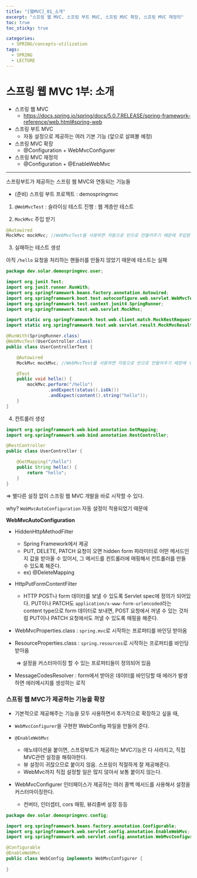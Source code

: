 ```yaml
---
title: "[웹MVC]_01_소개"
excerpt: "스프링 웹 MVC, 스프링 부트 MVC, 스프링 MVC 확장, 스프링 MVC 재정의"
toc: true
toc_sticky: true

categories:
  - SPRING/concepts-utilization
tags:
  - SPRING
  - LECTURE
---
```


# 스프링 웹 MVC 1부: 소개

* 스프링 웹 MVC
  * https://docs.spring.io/spring/docs/5.0.7.RELEASE/spring-framework-reference/web.html#spring-web
* 스프링 부트 MVC
  * 자동 설정으로 제공하는 여러 기본 기능 (앞으로 살펴볼 예정)
* 스프링 MVC 확장
  * @Configuration + WebMvcConfigurer
* 스프링 MVC 재정의
  * @Configuration + @EnableWebMvc

---

스프링부트가 제공하는 스프링 웹 MVC와 연동되는 기능들

* (준비) 스프링 부트 프로젝트 : demospringmvc

1.  `@WebMvcTest` : 슬라이싱 테스트 진행 : 웹 계층만 테스트

2. `MockMvc` 주입 받기

```java
@Autowired
MockMvc mockMvc; //WebMvcTest를 사용하면 자동으로 빈으로 만들어주기 때문에 주입받아서 사용하면 된다.
```

3. 실패하는 테스트 생성

아직 `/hello` 요청을 처리하는 핸들러를 만들지 않았기 때문에 테스트는 실패

```java
package dev.solar.demospringmvc.user;

import org.junit.Test;
import org.junit.runner.RunWith;
import org.springframework.beans.factory.annotation.Autowired;
import org.springframework.boot.test.autoconfigure.web.servlet.WebMvcTest;
import org.springframework.test.context.junit4.SpringRunner;
import org.springframework.test.web.servlet.MockMvc;

import static org.springframework.test.web.client.match.MockRestRequestMatchers.content;
import static org.springframework.test.web.servlet.result.MockMvcResultMatchers.status;

@RunWith(SpringRunner.class)
@WebMvcTest(UserController.class)
public class UserControllerTest {

    @Autowired
    MockMvc mockMvc; //WebMvcTest를 사용하면 자동으로 빈으로 만들어주기 때문에 주입받아서 사용하면 된다.

    @Test
    public void hello() {
        mockMvc.perform("/hello")
                .andExpect(status().isOk())
                .andExpect(content().string("hello"));
    }
}
```



4. 컨트롤러 생성

```java
import org.springframework.web.bind.annotation.GetMapping;
import org.springframework.web.bind.annotation.RestController;

@RestController
public class UserController {

    @GetMapping("/hello")
    public String hello() {
        return "hello";
    }
}
```



⇒ 별다른 설정 없이 스프링 웹 MVC 개발을 바로 시작할 수 있다.

why? `WebMvcAutoConfiguration` 자동 설정이 적용되었기 때문에

**WebMvcAutoConfiguration**

* HiddenHttpMethodFilter

  * Spring Framework에서 제공
  * PUT, DELETE, PATCH 요청이 오면 hidden form 파라미터로 어떤 메서드인지 값을 받아올 수 있어서, 그 메서드를 컨트롤러에 매핑해서 컨트롤러를 만들 수 있도록 해준다.
  * ex) @DeleteMapping

* HttpPutFormContentFilter

  * HTTP POST나 form 데이터를 보낼 수 있도록 Servlet spec에 정의가 되어있다. PUT이나 PATCH도 `application/x-www-form-urlencoded`라는 content type으로 form 데이터로 보내면, POST 요청에서 꺼낼 수 있는 것처럼 PUT이나 PATCH 요청에서도 꺼낼 수 있도록 매핑을 해준다.

* WebMvcProperties.class : `spring.mvc`로 시작하는 프로퍼티를 바인딩 받아옴

* ResourceProperties.class : `spring.resources`로 시작하는 프로퍼티를 바인딩 받아옴

  ​	⇒ 설정을 커스터마이징 할 수 있는 프로퍼티들이 정의되어 있음

* MessageCodesResolver : form에서 받아온 데이터를 바인딩할 때 에러가 발생하면 에러메시지를 생성하는 로직



### 스프링 웹 MVC가 제공하는 기능을 확장

* 기본적으로 제공해주는 기능을 모두 사용하면서 추가적으로 확장하고 싶을 때,
* `WebMvcConfigurer`을 구현한 WebConfig 파일을 만들어 준다.

* `@EnableWebMvc` 
  * 애노테이션을 붙이면, 스프링부트가 제공하는 MVC기능은 다 사라지고, 직접 MVC관련 설정을 해줘야한다.
  * 뷰 설정이 귀찮으므로 붙이지 않음. 스프링이 적절하게 잘 제공해준다.
  * WebMvc까지 직접 설정할 일은 많지 않아서 보통 붙이지 않는다.
* WebMvcConfigurer 인터페이스가 제공하는 여러 콜백 메서드를 사용해서 설정을 커스터마이징한다.
  * 컨버터, 인터셉터, cors 매핑, 뷰리졸버 설정 등등

```java
package dev.solar.demospringmvc.config;

import org.springframework.beans.factory.annotation.Configurable;
import org.springframework.web.servlet.config.annotation.EnableWebMvc;
import org.springframework.web.servlet.config.annotation.WebMvcConfigurer;

@Configurable
@EnableWebMvc
public class WebConfig implements WebMvcConfigurer {
    
}
```

